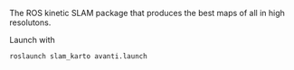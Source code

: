 The ROS kinetic SLAM package that produces the best maps of all in high resolutons.

Launch with

```
roslaunch slam_karto avanti.launch
```

